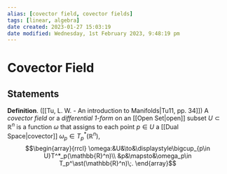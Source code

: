 ```yaml
---
alias: [covector field, covector fields]
tags: [linear, algebra]
date created: 2023-01-27 15:03:19
date modified: Wednesday, 1st February 2023, 9:48:19 pm
---
```


# Covector Field

## Statements

**Definition**. ([[Tu, L. W. - An introduction to Manifolds|Tu11, pp. 34]]) A _covector field_ or a _differential 1-form_ on an [[Open Set|open]] subset $U\subset\mathbb{R}^n$ is a function $\omega$ that assigns to each point $p\in U$ a [[Dual Space|covector]] $\omega_p \in T^*_p (\mathbb{R}^n),$
$$\begin{array}{rrcl}
\omega:&U&\to&\displaystyle\bigcup_{p\in U}T^*_p(\mathbb{R}^n)\\
&p&\mapsto&\omega_p\in T_p^\ast(\mathbb{R}^n)\;.
\end{array}$$


